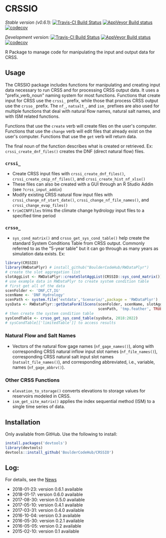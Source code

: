 
<!-- README.md is generated from README.Rmd. Please edit that file -->
CRSSIO
======

*Stable version (v0.6.1):* [![Travis-CI Build Status](https://travis-ci.org/BoulderCodeHub/CRSSIO.svg?branch=master)](https://travis-ci.org/BouldercodeHub/CRSSIO) [![AppVeyor Build status](https://ci.appveyor.com/api/projects/status/tkbmrk4hosv96rin?svg=true)](https://ci.appveyor.com/project/BoulderCodeHub/crssio) [![codecov](https://codecov.io/gh/BoulderCodeHub/CRSSIO/branch/master/graphs/badge.svg)](https://codecov.io/gh/BoulderCodeHub/CRSSIO)

*Development version:* [![Travis-CI Build Status](https://travis-ci.org/rabutler/CRSSIO.svg?branch=master)](https://travis-ci.org/rabutler/CRSSIO) [![AppVeyor Build status](https://ci.appveyor.com/api/projects/status/88fep06n341s4kdb?svg=true)](https://ci.appveyor.com/project/BoulderCodeHub/crssio-kvvpl) [![codecov](https://codecov.io/gh/rabutler/CRSSIO/branch/master/graphs/badge.svg)](https://codecov.io/gh/rabutler/CRSSIO)

R Package to manage code for manipulating the input and output data for CRSS.

Usage
-----

The CRSSIO package includes functions for manipulating and creating input data necessary to run CRSS and for processing CRSS output data. It uses a "prefix\_verb\_noun" naming system for most functions. Functions that create input for CRSS use the `crssi_` prefix, while those that process CRSS output use the `crsso_` prefix. The `nf_`, `natsalt_`, and `ism_` prefixes are also used for multiple functions that deal with natural flow names, natural salt names, and with ISM related functions.

Functions that use the `create` verb will create files on the user's computer. Functions that use the `change` verb will edit files that already exist on the user's computer. Functions that use the `get` verb will return data.

The final noun of the function describes what is created or retrieved. Ex: `crssi_create_dnf_files()` creates the DNF (direct natural flow) files.

### `crssi_`

-   Create CRSS input files with `crssi_create_dnf_files()`, `crssi_create_cmip_nf_files()`, and `crssi_create_hist_nf_xlsx()`
-   These files can also be created with a GUI through an R Studio Addin (see `?crss_input_addin`)
-   Modify existing CRSS natural flow input files with `crssi_change_nf_start_date()`, `crssi_change_nf_file_names()`, and `crssi_change_evap_files()`
-   `trimCCNFFiles` trims the climate change hydrology input files to a specified time period

### `crsso_`

-   `sys_cond_matrix()` and `crsso_get_sys_cond_table()` help create the standard System Conditions Table from CRSS output. Commonly referred to as the "5-year table" but it can go through as many years as simulation data exists. Ex:

``` r
library(CRSSIO)
library(RWDataPlyr) # install_github("BoulderCodeHub/RWDataPlyr")
# create the slot aggregation list
slotAggList <- RWDataPlyr::createSlotAggList(CRSSIO::sys_cond_matrix())
# use example data in RWDataPlyr to create system condition table
# first get all of the data
scenFolder <- 'DNF,CT,IG'
scenName <- 'DNF Hydrology'
scenPath <- system.file('extdata','Scenario/',package = 'RWDataPlyr')
sysData <- RWDataPlyr::getDataForAllScens(scenFolder, scenName, slotAggList,
                                          scenPath, 'tmp.feather', TRUE)
# then create the system condition table
sysCondTable <- crsso_get_sys_cond_table(sysData, 2018:2022)
# sysCondTable[['limitedTable']] to access results
```

### Natural Flow and Salt Names

-   Vectors of the natural flow gage names (`nf_gage_names()`), along with corresponding CRSS natural inflow input slot names (`nf_file_names()`), corresponding CRSS natural salt input slot names (`natsalt_file_names()`), and corresponding abbreviated, i.e., variable, names (`nf_gage_abbrv()`).

### Other CRSS Functions

-   `elevation_to_storage()` converts elevations to storage values for reservoirs modeled in CRSS.
-   `ism_get_site_matrix()` applies the index sequential method (ISM) to a single time series of data.

Installation
------------

Only available from GitHub. Use the following to install:

``` r
install.packages('devtools')
library(devtools)
devtools::install_github('BoulderCodeHub/CRSSIO')
```

Log:
----

For details, see the [News](NEWS.md)

-   2018-01-23: version 0.6.1 available
-   2018-01-17: version 0.6.0 available
-   2017-08-30: version 0.5.0 available
-   2017-05-10: version 0.4.1 available
-   2017-03-31: version 0.4.0 available
-   2016-10-04: version 0.3 available
-   2016-05-30: version 0.2.1 available
-   2016-05-05: version 0.2 available
-   2015-02-10: version 0.1 available
